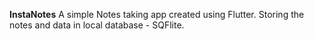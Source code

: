 **InstaNotes**
A simple Notes taking app created using Flutter.
Storing the notes and data in local database - SQFlite.
